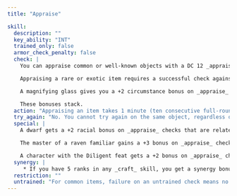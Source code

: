 ```yaml
---
title: "Appraise"

skill:
  description: ""
  key_ability: "INT"
  trained_only: false
  armor_check_penalty: false
  check: |
    You can appraise common or well-known objects with a DC 12 _appraise_ check. Failure means that you estimate the value at 50% to 150% (2d6+3 times 10%,) of its actual value.

    Appraising a rare or exotic item requires a successful check against DC 15, 20, or higher. If the check is successful, you estimate the value correctly; failure means you cannot estimate the item's value.

    A magnifying glass gives you a +2 circumstance bonus on _appraise_ checks involving any item that is small or highly detailed, such as a gem. A merchant's scale gives you a +2 circumstance bonus on _appraise_ checks involving any items that are valued by weight, including anything made of precious metals.

    These bonuses stack.
  action: "Appraising an item takes 1 minute (ten consecutive full-round actions)."
  try_again: "No. You cannot try again on the same object, regardless of success."
  special: |
    A dwarf gets a +2 racial bonus on _appraise_ checks that are related to stone or metal items because dwarves are familiar with valuable items of all kinds (especially those made of stone or metal).

    The master of a raven familiar gains a +3 bonus on _appraise_ checks.

    A character with the Diligent feat gets a +2 bonus on _appraise_ checks.
  synergy: |
     * If you have 5 ranks in any _craft_ skill, you get a synergy bonus on _appraise_ checks related to items made with that _craft_ skill.
  restriction: ""
  untrained: "For common items, failure on an untrained check means no estimate. For rare items, success means an estimate of 50% to 150% (2d6+3 times 10%)."
---
```

